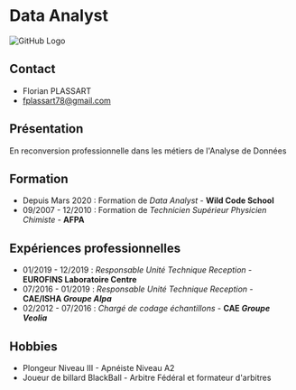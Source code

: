 # Data Analyst

![GitHub Logo](https://media-exp1.licdn.com/dms/image/C4E03AQGZpn2zWTypIw/profile-displayphoto-shrink_200_200/0?e=1596672000&v=beta&t=v-mIvO0N6cAzJfA2-GxuZ7XFW6UnOhhyjNBMZ9oYTZs)

## Contact
* Florian PLASSART
* fplassart78@gmail.com

## Présentation
En reconversion professionnelle dans les métiers de l'Analyse de Données

## Formation
* Depuis Mars 2020 : Formation de *Data Analyst* - **Wild Code School**
* 09/2007 - 12/2010 : Formation de *Technicien Supérieur Physicien Chimiste* - **AFPA**

## Expériences professionnelles
* 01/2019 - 12/2019 : *Responsable Unité Technique Reception* - **EUROFINS Laboratoire Centre**
* 07/2016 - 01/2019 : *Responsable Unité Technique Reception* - **CAE/ISHA *Groupe Alpa***
* 02/2012 - 07/2016 : *Chargé de codage échantillons* - **CAE *Groupe Veolia***

## Hobbies
* Plongeur Niveau III - Apnéiste Niveau A2
* Joueur de billard BlackBall - Arbitre Fédéral et formateur d'arbitres
